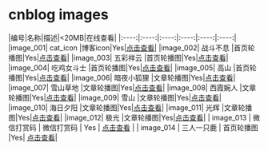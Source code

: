 # cnblog  images

|编号|名称|描述|<20MB|在线查看|
|:----:|:----:|:----:|:----:|:----:|:----:|
|image_001| cat_icon |博客icon|Yes|[点击查看](https://cdn.jsdelivr.net/gh/SillyCuckoo/CDN@master/cnblog/images/image_001.webp)|
|image_002| 战斗不息 |首页轮播图|Yes|[点击查看](https://cdn.jsdelivr.net/gh/SillyCuckoo/CDN@master/cnblog/images/image_002.jpg)|
|image_003| 五彩祥云 |首页轮播图|Yes|[点击查看](https://cdn.jsdelivr.net/gh/SillyCuckoo/CDN@master/cnblog/images/image_003.jpg)|
|image_004| 吃鸡女斗士 |首页轮播图|Yes|[点击查看](https://cdn.jsdelivr.net/gh/SillyCuckoo/CDN@master/cnblog/images/image_004.jpg)|
|image_005| 高山 |首页轮播图|Yes|[点击查看](https://cdn.jsdelivr.net/gh/SillyCuckoo/CDN@master/cnblog/images/image_005.jpg)|
|image_006| 暗夜小狐狸 |文章轮播图|Yes|[点击查看](https://cdn.jsdelivr.net/gh/SillyCuckoo/CDN@master/cnblog/images/image_006.webp)|
|image_007| 雪山草地 |文章轮播图|Yes|[点击查看](https://cdn.jsdelivr.net/gh/SillyCuckoo/CDN@master/cnblog/images/image_007.jpg)|
|image_008| 西霞婉人 |文章轮播图|Yes|[点击查看](https://cdn.jsdelivr.net/gh/SillyCuckoo/CDN@master/cnblog/images/image_008.jpg)|
|image_009| 雪山 |文章轮播图|Yes|[点击查看](https://cdn.jsdelivr.net/gh/SillyCuckoo/CDN@master/cnblog/images/image_009.jpg)|
|image_010| 海日夕阳 |文章轮播图|Yes|[点击查看](https://cdn.jsdelivr.net/gh/SillyCuckoo/CDN@master/cnblog/images/image_010.jpg)|
|image_011| 光辉 |文章轮播图|Yes|[点击查看](https://cdn.jsdelivr.net/gh/SillyCuckoo/CDN@master/cnblog/images/image_011.jpg)|
|image_012| 极光 |文章轮播图|Yes|[点击查看](https://cdn.jsdelivr.net/gh/SillyCuckoo/CDN@master/cnblog/images/image_012.jpg)|
| image_013 | 微信打赏码 | 微信打赏码 | Yes | [点击查看](https://cdn.jsdelivr.net/gh/SillyCuckoo/CDN@master/cnblog/images/image_013.jpg) |
| image_014 | 三人一只鹿 | 首页轮播图 |Yes| [点击查看](https://cdn.jsdelivr.net/gh/SillyCuckoo/CDN@master/cnblog/images/image_014.jpg)|

